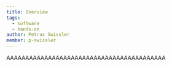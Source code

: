 ```yaml
---
title: Overview
tags:
  - software
  - hands-on
author: Petras Swissler
member: p-swissler
---
```


AAAAAAAAAAAAAAAAAAAAAAAAAAAAAAAAAAAAAAAAAA
